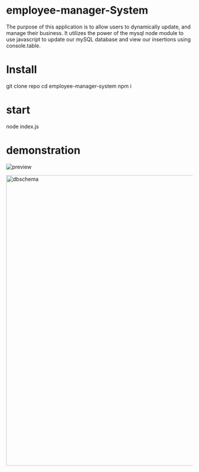 # employee-manager-System

The purpose of this application is to allow users to dynamically update, and manage their business. It utilizes the power of the mysql node module to use javascript to update our mySQL database and view our insertions using console.table.


# Install

git clone repo 
cd employee-manager-system
npm i

# start 

node index.js

# demonstration

![preview](https://user-images.githubusercontent.com/74078719/111413844-3d83cc80-869c-11eb-9577-59f19045178b.gif)

<img width="784" alt="dbschema" src="https://user-images.githubusercontent.com/74078719/111414032-89cf0c80-869c-11eb-850a-4af66224c9ad.png">
